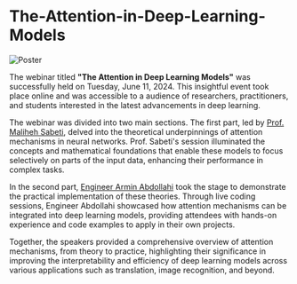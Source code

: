 # The-Attention-in-Deep-Learning-Models

![Poster](https://github.com/TNB-AI-Lab/The-Attention-in-Deep-Learning-Models/assets/103449830/fcaf8ffa-6a8c-4836-a40a-993db87cf54b)


The webinar titled **"The Attention in Deep Learning Models"** was successfully held on Tuesday, June 11, 2024. This insightful event took place online and was accessible to a audience of researchers, practitioners, and students interested in the latest advancements in deep learning.

The webinar was divided into two main sections. The first part, led by [Prof. Maliheh Sabeti](https://scholar.google.com/citations?user=Qn_ik_gAAAAJ&hl=en&oi=sra), delved into the theoretical underpinnings of attention mechanisms in neural networks. Prof. Sabeti's session illuminated the concepts and mathematical foundations that enable these models to focus selectively on parts of the input data, enhancing their performance in complex tasks.

In the second part, [Engineer Armin Abdollahi](https://github.com/Armin-Abdollahi) took the stage to demonstrate the practical implementation of these theories. Through live coding sessions, Engineer Abdollahi showcased how attention mechanisms can be integrated into deep learning models, providing attendees with hands-on experience and code examples to apply in their own projects.

Together, the speakers provided a comprehensive overview of attention mechanisms, from theory to practice, highlighting their significance in improving the interpretability and efficiency of deep learning models across various applications such as translation, image recognition, and beyond.
